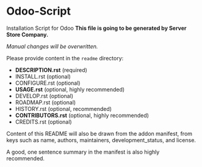 # Odoo-Script
Installation Script for Odoo
**This file is going to be generated by Server Store Company.**

*Manual changes will be overwritten.*

Please provide content in the ``readme`` directory:

* **DESCRIPTION.rst** (required)
* INSTALL.rst (optional)
* CONFIGURE.rst (optional)
* **USAGE.rst** (optional, highly recommended)
* DEVELOP.rst (optional)
* ROADMAP.rst (optional)
* HISTORY.rst (optional, recommended)
* **CONTRIBUTORS.rst** (optional, highly recommended)
* CREDITS.rst (optional)

Content of this README will also be drawn from the addon manifest,
from keys such as name, authors, maintainers, development_status,
and license.

A good, one sentence summary in the manifest is also highly recommended.

